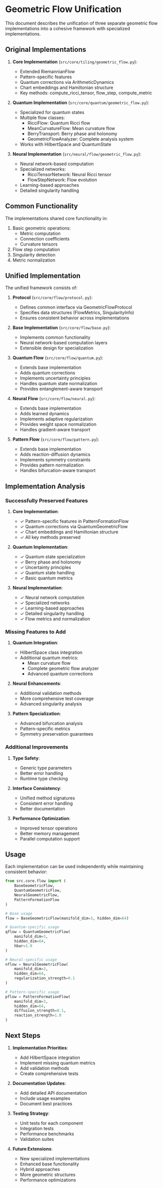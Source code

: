 # Geometric Flow Unification

This document describes the unification of three separate geometric flow implementations into a cohesive framework with specialized implementations.

## Original Implementations

1. **Core Implementation** (`src/core/tiling/geometric_flow.py`):
   - Extended RiemannianFlow
   - Pattern-specific features
   - Quantum corrections via ArithmeticDynamics
   - Chart embeddings and Hamiltonian structure
   - Key methods: compute_ricci_tensor, flow_step, compute_metric

2. **Quantum Implementation** (`src/core/quantum/geometric_flow.py`):
   - Specialized for quantum states
   - Multiple flow classes:
     - RicciFlow: Quantum Ricci flow
     - MeanCurvatureFlow: Mean curvature flow
     - BerryTransport: Berry phase and holonomy
     - GeometricFlowAnalyzer: Complete analysis system
   - Works with HilbertSpace and QuantumState

3. **Neural Implementation** (`src/neural/flow/geometric_flow.py`):
   - Neural network-based computation
   - Specialized networks:
     - RicciTensorNetwork: Neural Ricci tensor
     - FlowStepNetwork: Flow evolution
   - Learning-based approaches
   - Detailed singularity handling

## Common Functionality

The implementations shared core functionality in:
1. Basic geometric operations:
   - Metric computation
   - Connection coefficients
   - Curvature tensors
2. Flow step computation
3. Singularity detection
4. Metric normalization

## Unified Implementation

The unified framework consists of:

1. **Protocol** (`src/core/flow/protocol.py`):
   - Defines common interface via GeometricFlowProtocol
   - Specifies data structures (FlowMetrics, SingularityInfo)
   - Ensures consistent behavior across implementations

2. **Base Implementation** (`src/core/flow/base.py`):
   - Implements common functionality
   - Neural network-based computation layers
   - Extensible design for specialization

3. **Quantum Flow** (`src/core/flow/quantum.py`):
   - Extends base implementation
   - Adds quantum corrections
   - Implements uncertainty principles
   - Handles quantum state normalization
   - Provides entanglement-aware transport

4. **Neural Flow** (`src/core/flow/neural.py`):
   - Extends base implementation
   - Adds learned dynamics
   - Implements adaptive regularization
   - Provides weight space normalization
   - Handles gradient-aware transport

5. **Pattern Flow** (`src/core/flow/pattern.py`):
   - Extends base implementation
   - Adds reaction-diffusion dynamics
   - Implements symmetry constraints
   - Provides pattern normalization
   - Handles bifurcation-aware transport

## Implementation Analysis

### Successfully Preserved Features

1. **Core Implementation**:
   - ✓ Pattern-specific features in PatternFormationFlow
   - ✓ Quantum corrections via QuantumGeometricFlow
   - ✓ Chart embeddings and Hamiltonian structure
   - ✓ All key methods preserved

2. **Quantum Implementation**:
   - ✓ Quantum state specialization
   - ✓ Berry phase and holonomy
   - ✓ Uncertainty principles
   - ✓ Quantum state handling
   - ✓ Basic quantum metrics

3. **Neural Implementation**:
   - ✓ Neural network computation
   - ✓ Specialized networks
   - ✓ Learning-based approaches
   - ✓ Detailed singularity handling
   - ✓ Flow metrics and normalization

### Missing Features to Add

1. **Quantum Integration**:
   - HilbertSpace class integration
   - Additional quantum metrics:
     - Mean curvature flow
     - Complete geometric flow analyzer
     - Advanced quantum corrections

2. **Neural Enhancements**:
   - Additional validation methods
   - More comprehensive test coverage
   - Advanced singularity analysis

3. **Pattern Specialization**:
   - Advanced bifurcation analysis
   - Pattern-specific metrics
   - Symmetry preservation guarantees

### Additional Improvements

1. **Type Safety**:
   - Generic type parameters
   - Better error handling
   - Runtime type checking

2. **Interface Consistency**:
   - Unified method signatures
   - Consistent error handling
   - Better documentation

3. **Performance Optimization**:
   - Improved tensor operations
   - Better memory management
   - Parallel computation support

## Usage

Each implementation can be used independently while maintaining consistent behavior:

```python
from src.core.flow import (
    BaseGeometricFlow,
    QuantumGeometricFlow,
    NeuralGeometricFlow,
    PatternFormationFlow
)

# Base usage
flow = BaseGeometricFlow(manifold_dim=3, hidden_dim=64)

# Quantum-specific usage
qflow = QuantumGeometricFlow(
    manifold_dim=3,
    hidden_dim=64,
    hbar=1.0
)

# Neural-specific usage
nflow = NeuralGeometricFlow(
    manifold_dim=3,
    hidden_dim=64,
    regularization_strength=0.1
)

# Pattern-specific usage
pflow = PatternFormationFlow(
    manifold_dim=3,
    hidden_dim=64,
    diffusion_strength=0.1,
    reaction_strength=1.0
)
```

## Next Steps

1. **Implementation Priorities**:
   - Add HilbertSpace integration
   - Implement missing quantum metrics
   - Add validation methods
   - Create comprehensive tests

2. **Documentation Updates**:
   - Add detailed API documentation
   - Include usage examples
   - Document best practices

3. **Testing Strategy**:
   - Unit tests for each component
   - Integration tests
   - Performance benchmarks
   - Validation suites

4. **Future Extensions**:
   - New specialized implementations
   - Enhanced base functionality
   - Hybrid approaches
   - More geometric structures
   - Performance optimizations